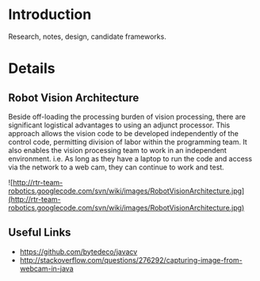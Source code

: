 # Introduction #

Research, notes, design, candidate frameworks.


# Details #

## Robot Vision Architecture ##
Beside off-loading the processing burden of vision processing, there are significant logistical advantages to using an adjunct processor. This approach allows the vision code to be developed independently of the control code, permitting division of labor within the programming team. It also enables the vision processing team to work in an independent environment. i.e. As long as they have a laptop to run the code and access via the network to a web cam, they can continue to work and test.

![http://rtr-team-robotics.googlecode.com/svn/wiki/images/RobotVisionArchitecture.jpg](http://rtr-team-robotics.googlecode.com/svn/wiki/images/RobotVisionArchitecture.jpg)

## Useful Links ##

  * https://github.com/bytedeco/javacv
  * http://stackoverflow.com/questions/276292/capturing-image-from-webcam-in-java